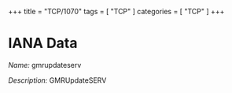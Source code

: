 +++
title = "TCP/1070"
tags = [ "TCP" ]
categories = [ "TCP" ]
+++

# IANA Data

_Name:_ gmrupdateserv

_Description:_ GMRUpdateSERV

